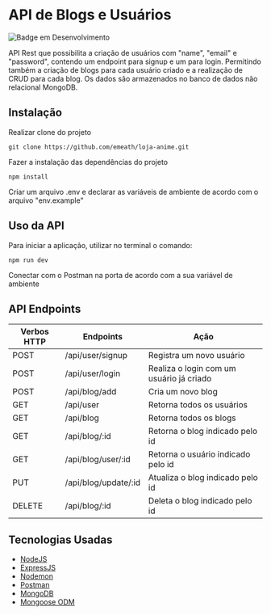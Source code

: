 # API de Blogs e Usuários

![Badge em Desenvolvimento](http://img.shields.io/static/v1?label=STATUS&message=EM%20DESENVOLVIMENTO&color=GREEN&style=for-the-badge)

API Rest que possibilita a criação de usuários com "name", "email" e "password", contendo um endpoint para signup e um para login. Permitindo também a criação de blogs para cada usuário criado e a realização de CRUD para cada blog. Os dados são armazenados no banco de dados não relacional MongoDB.

## Instalação

Realizar clone do projeto

```shell
git clone https://github.com/emeath/loja-anime.git
```

Fazer a instalação das dependências do projeto

```shell
npm install
```

Criar um arquivo .env e declarar as variáveis de ambiente de acordo com o arquivo "env.example"

## Uso da API

Para iniciar a aplicação, utilizar no terminal o comando:

```shell
npm run dev
```

Conectar com o Postman na porta de acordo com a sua variável de ambiente


## API Endpoints

| Verbos HTTP | Endpoints | Ação |
| --- | --- | --- |
| POST | /api/user/signup | Registra um novo usuário |
| POST | /api/user/login | Realiza o login com um usuário já criado |
| POST | /api/blog/add | Cria um novo blog |
| GET | /api/user | Retorna todos os usuários |
| GET | /api/blog | Retorna todos os blogs |
| GET | /api/blog/:id | Retorna o blog indicado pelo id |
| GET | /api/blog/user/:id | Retorna o usuário indicado pelo id |
| PUT | /api/blog/update/:id | Atualiza o blog indicado pelo id |
| DELETE | /api/blog/:id | Deleta o blog indicado pelo id |


## Tecnologias Usadas

* [NodeJS](https://nodejs.org/) 
* [ExpressJS](https://www.expresjs.org/)
* [Nodemon](https://nodemon.io/)
* [Postman](https://www.postman.com/)
* [MongoDB](https://www.mongodb.com/) 
* [Mongoose ODM](https://mongoosejs.com/)
